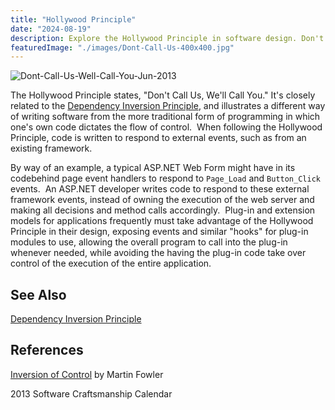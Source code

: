 ```yaml
---
title: "Hollywood Principle"
date: "2024-08-19"
description: Explore the Hollywood Principle in software design. Don't call us, we'll call you. Understand how this approach promotes loose coupling and more flexible, scalable software architectures.
featuredImage: "./images/Dont-Call-Us-400x400.jpg"
---
```


![Dont-Call-Us-Well-Call-You-Jun-2013](images/Dont-Call-Us-400x400.jpg)

The Hollywood Principle states, "Don't Call Us, We'll Call You." It's closely related to the [Dependency Inversion Principle](/principles/dependency-inversion-principle), and illustrates a different way of writing software from the more traditional form of programming in which one's own code dictates the flow of control.  When following the Hollywood Principle, code is written to respond to external events, such as from an existing framework.

By way of an example, a typical ASP.NET Web Form might have in its codebehind page event handlers to respond to `Page_Load` and `Button_Click` events.  An ASP.NET developer writes code to respond to these external framework events, instead of owning the execution of the web server and making all decisions and method calls accordingly.  Plug-in and extension models for applications frequently must take advantage of the Hollywood Principle in their design, exposing events and similar "hooks" for plug-in modules to use, allowing the overall program to call into the plug-in whenever needed, while avoiding the having the plug-in code take over control of the execution of the entire application.

## See Also

[Dependency Inversion Principle](/principles/dependency-inversion-principle)

## References

[Inversion of Control](http://martinfowler.com/bliki/InversionOfControl.html) by Martin Fowler

2013 Software Craftsmanship Calendar
